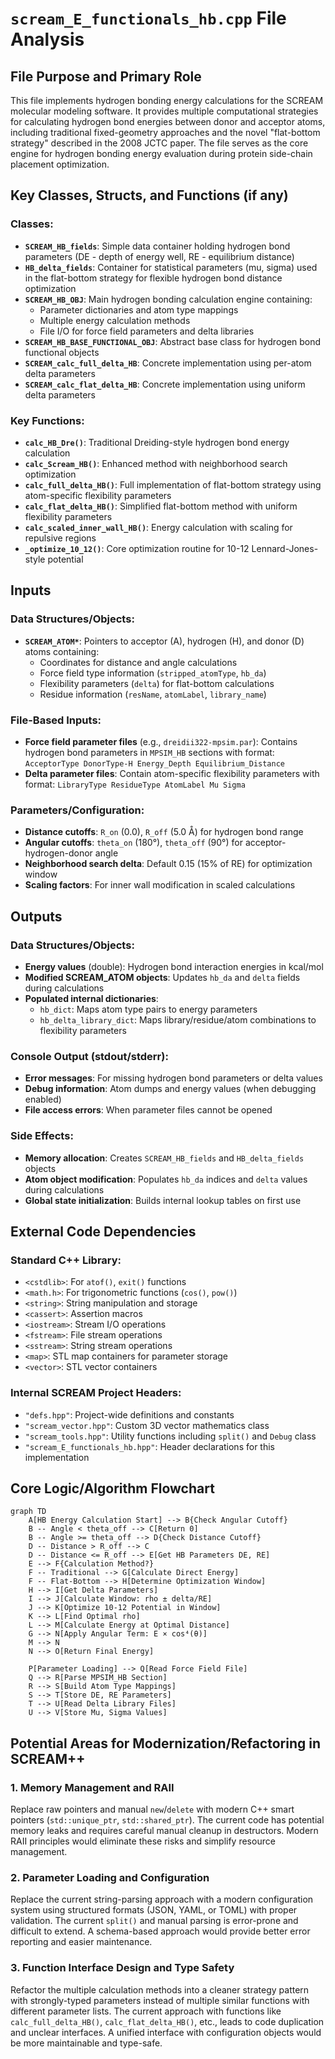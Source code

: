 # `scream_E_functionals_hb.cpp` File Analysis

## File Purpose and Primary Role

This file implements hydrogen bonding energy calculations for the SCREAM molecular modeling software. It provides multiple computational strategies for calculating hydrogen bond energies between donor and acceptor atoms, including traditional fixed-geometry approaches and the novel "flat-bottom strategy" described in the 2008 JCTC paper. The file serves as the core engine for hydrogen bonding energy evaluation during protein side-chain placement optimization.

## Key Classes, Structs, and Functions (if any)

### Classes:

- **`SCREAM_HB_fields`**: Simple data container holding hydrogen bond parameters (DE - depth of energy well, RE - equilibrium distance)
- **`HB_delta_fields`**: Container for statistical parameters (mu, sigma) used in the flat-bottom strategy for flexible hydrogen bond distance optimization
- **`SCREAM_HB_OBJ`**: Main hydrogen bonding calculation engine containing:
  - Parameter dictionaries and atom type mappings
  - Multiple energy calculation methods
  - File I/O for force field parameters and delta libraries
- **`SCREAM_HB_BASE_FUNCTIONAL_OBJ`**: Abstract base class for hydrogen bond functional objects
- **`SCREAM_calc_full_delta_HB`**: Concrete implementation using per-atom delta parameters
- **`SCREAM_calc_flat_delta_HB`**: Concrete implementation using uniform delta parameters

### Key Functions:

- **`calc_HB_Dre()`**: Traditional Dreiding-style hydrogen bond energy calculation
- **`calc_Scream_HB()`**: Enhanced method with neighborhood search optimization
- **`calc_full_delta_HB()`**: Full implementation of flat-bottom strategy using atom-specific flexibility parameters
- **`calc_flat_delta_HB()`**: Simplified flat-bottom method with uniform flexibility parameters
- **`calc_scaled_inner_wall_HB()`**: Energy calculation with scaling for repulsive regions
- **`_optimize_10_12()`**: Core optimization routine for 10-12 Lennard-Jones-style potential

## Inputs

### Data Structures/Objects:

- **`SCREAM_ATOM*`**: Pointers to acceptor (A), hydrogen (H), and donor (D) atoms containing:
  - Coordinates for distance and angle calculations
  - Force field type information (`stripped_atomType`, `hb_da`)
  - Flexibility parameters (`delta`) for flat-bottom calculations
  - Residue information (`resName`, `atomLabel`, `library_name`)

### File-Based Inputs:

- **Force field parameter files** (e.g., `dreidii322-mpsim.par`): Contains hydrogen bond parameters in `MPSIM_HB` sections with format: `AcceptorType DonorType-H Energy_Depth Equilibrium_Distance`
- **Delta parameter files**: Contain atom-specific flexibility parameters with format: `LibraryType ResidueType AtomLabel Mu Sigma`

### Parameters/Configuration:

- **Distance cutoffs**: `R_on` (0.0), `R_off` (5.0 Å) for hydrogen bond range
- **Angular cutoffs**: `theta_on` (180°), `theta_off` (90°) for acceptor-hydrogen-donor angle
- **Neighborhood search delta**: Default 0.15 (15% of RE) for optimization window
- **Scaling factors**: For inner wall modification in scaled calculations

## Outputs

### Data Structures/Objects:

- **Energy values** (double): Hydrogen bond interaction energies in kcal/mol
- **Modified SCREAM_ATOM objects**: Updates `hb_da` and `delta` fields during calculations
- **Populated internal dictionaries**:
  - `hb_dict`: Maps atom type pairs to energy parameters
  - `hb_delta_library_dict`: Maps library/residue/atom combinations to flexibility parameters

### Console Output (stdout/stderr):

- **Error messages**: For missing hydrogen bond parameters or delta values
- **Debug information**: Atom dumps and energy values (when debugging enabled)
- **File access errors**: When parameter files cannot be opened

### Side Effects:

- **Memory allocation**: Creates `SCREAM_HB_fields` and `HB_delta_fields` objects
- **Atom object modification**: Populates `hb_da` indices and `delta` values during calculations
- **Global state initialization**: Builds internal lookup tables on first use

## External Code Dependencies

### Standard C++ Library:

- `<cstdlib>`: For `atof()`, `exit()` functions
- `<math.h>`: For trigonometric functions (`cos()`, `pow()`)
- `<string>`: String manipulation and storage
- `<cassert>`: Assertion macros
- `<iostream>`: Stream I/O operations
- `<fstream>`: File stream operations
- `<sstream>`: String stream operations
- `<map>`: STL map containers for parameter storage
- `<vector>`: STL vector containers

### Internal SCREAM Project Headers:

- `"defs.hpp"`: Project-wide definitions and constants
- `"scream_vector.hpp"`: Custom 3D vector mathematics class
- `"scream_tools.hpp"`: Utility functions including `split()` and `Debug` class
- `"scream_E_functionals_hb.hpp"`: Header declarations for this implementation

## Core Logic/Algorithm Flowchart

```mermaid
graph TD
    A[HB Energy Calculation Start] --> B{Check Angular Cutoff}
    B -- Angle < theta_off --> C[Return 0]
    B -- Angle >= theta_off --> D{Check Distance Cutoff}
    D -- Distance > R_off --> C
    D -- Distance <= R_off --> E[Get HB Parameters DE, RE]
    E --> F{Calculation Method?}
    F -- Traditional --> G[Calculate Direct Energy]
    F -- Flat-Bottom --> H[Determine Optimization Window]
    H --> I[Get Delta Parameters]
    I --> J[Calculate Window: rho ± delta/RE]
    J --> K[Optimize 10-12 Potential in Window]
    K --> L[Find Optimal rho]
    L --> M[Calculate Energy at Optimal Distance]
    G --> N[Apply Angular Term: E × cos⁴(θ)]
    M --> N
    N --> O[Return Final Energy]

    P[Parameter Loading] --> Q[Read Force Field File]
    Q --> R[Parse MPSIM_HB Section]
    R --> S[Build Atom Type Mappings]
    S --> T[Store DE, RE Parameters]
    T --> U[Read Delta Library Files]
    U --> V[Store Mu, Sigma Values]
```

## Potential Areas for Modernization/Refactoring in SCREAM++

### 1. Memory Management and RAII

Replace raw pointers and manual `new`/`delete` with modern C++ smart pointers (`std::unique_ptr`, `std::shared_ptr`). The current code has potential memory leaks and requires careful manual cleanup in destructors. Modern RAII principles would eliminate these risks and simplify resource management.

### 2. Parameter Loading and Configuration

Replace the current string-parsing approach with a modern configuration system using structured formats (JSON, YAML, or TOML) with proper validation. The current `split()` and manual parsing is error-prone and difficult to extend. A schema-based approach would provide better error reporting and easier maintenance.

### 3. Function Interface Design and Type Safety

Refactor the multiple calculation methods into a cleaner strategy pattern with strongly-typed parameters instead of multiple similar functions with different parameter lists. The current approach with functions like `calc_full_delta_HB()`, `calc_flat_delta_HB()`, etc., leads to code duplication and unclear interfaces. A unified interface with configuration objects would be more maintainable and type-safe.

